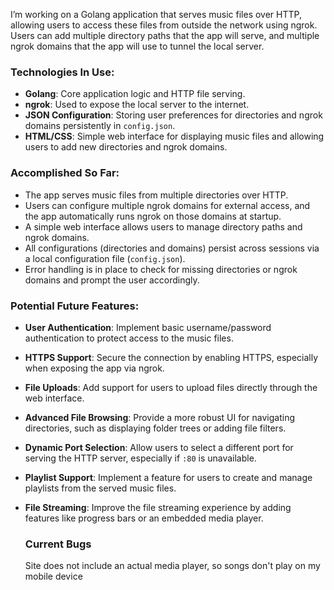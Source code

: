 I’m working on a Golang application that serves music files over HTTP, allowing users to access these files from outside the network using ngrok. Users can add multiple directory paths that the app will serve, and multiple ngrok domains that the app will use to tunnel the local server.

### **Technologies In Use:**

- **Golang**: Core application logic and HTTP file serving.
- **ngrok**: Used to expose the local server to the internet.
- **JSON Configuration**: Storing user preferences for directories and ngrok domains persistently in `config.json`.
- **HTML/CSS**: Simple web interface for displaying music files and allowing users to add new directories and ngrok domains.

### **Accomplished So Far:**

- The app serves music files from multiple directories over HTTP.
- Users can configure multiple ngrok domains for external access, and the app automatically runs ngrok on those domains at startup.
- A simple web interface allows users to manage directory paths and ngrok domains.
- All configurations (directories and domains) persist across sessions via a local configuration file (`config.json`).
- Error handling is in place to check for missing directories or ngrok domains and prompt the user accordingly.

### **Potential Future Features:**

- **User Authentication**: Implement basic username/password authentication to protect access to the music files.
- **HTTPS Support**: Secure the connection by enabling HTTPS, especially when exposing the app via ngrok.
- **File Uploads**: Add support for users to upload files directly through the web interface.
- **Advanced File Browsing**: Provide a more robust UI for navigating directories, such as displaying folder trees or adding file filters.
- **Dynamic Port Selection**: Allow users to select a different port for serving the HTTP server, especially if `:80` is unavailable.
- **Playlist Support**: Implement a feature for users to create and manage playlists from the served music files.
- **File Streaming**: Improve the file streaming experience by adding features like progress bars or an embedded media player.
  
  ### **Current Bugs**
  Site does not include an actual media player, so songs don't play on my mobile device

